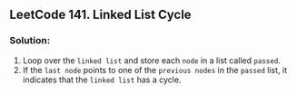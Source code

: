 ## LeetCode 141. Linked List Cycle

### Solution:
1. Loop over the `linked list` and store each `node` in a list called `passed`.
2. If the `last node` points to one of the `previous nodes` in the `passed` list, it indicates that the `linked list` has a cycle.